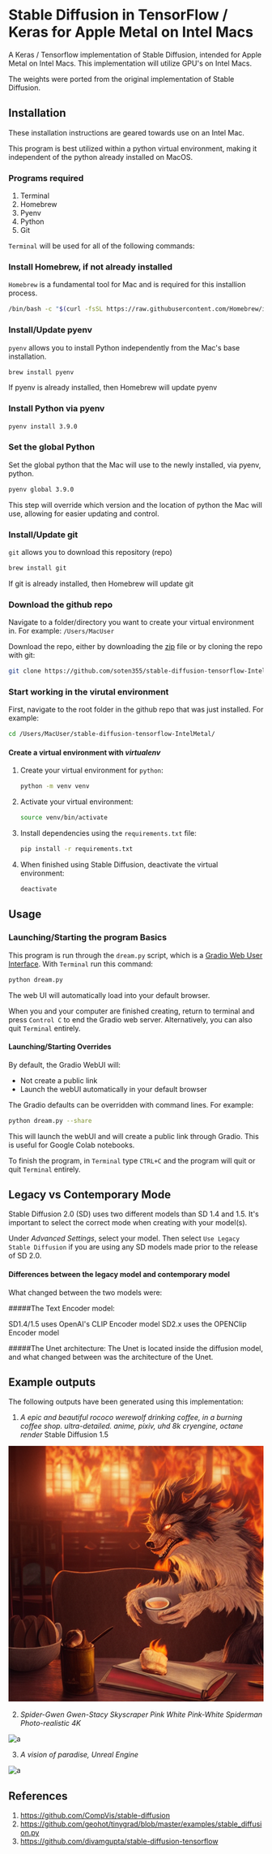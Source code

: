 # Stable Diffusion in TensorFlow / Keras for Apple Metal on Intel Macs

A Keras / Tensorflow implementation of Stable Diffusion, intended for Apple Metal on Intel Macs. This implementation will utilize GPU's on Intel Macs.

The weights were ported from the original implementation of Stable Diffusion.



## Installation

These installation instructions are geared towards use on an Intel Mac.

This program is best utilized within a python virtual environment, making it independent of the python already installed on MacOS.
### Programs required

1) Terminal
2) Homebrew
3) Pyenv
4) Python
5) Git

`Terminal` will be used for all of the following commands:

### Install Homebrew, if not already installed

`Homebrew` is a fundamental tool for Mac and is required for this installion process.

```bash
/bin/bash -c "$(curl -fsSL https://raw.githubusercontent.com/Homebrew/install/HEAD/install.sh)"
```

### Install/Update pyenv

`pyenv` allows you to install Python independently from the Mac's base installation.

```bash
brew install pyenv
```

If pyenv is already installed, then Homebrew will update pyenv

### Install Python via pyenv

```bash
pyenv install 3.9.0
```

### Set the global Python

Set the global python that the Mac will use to the newly installed, via pyenv, python.

```bash
pyenv global 3.9.0
```

This step will override which version and the location of python the Mac will use, allowing for easier updating and control.

### Install/Update git

`git` allows you to download this repository (repo)

```bash
brew install git
```

If git is already installed, then Homebrew will update git

### Download the github repo

Navigate to a folder/directory you want to create your virtual environment in. For example: `/Users/MacUser`

Download the repo, either by downloading the
[zip](https://github.com/soten355/stable-diffusion-tensorflow-IntelMetal/archive/refs/heads/master.zip)
file or by cloning the repo with git:

```bash
git clone https://github.com/soten355/stable-diffusion-tensorflow-IntelMetal.git
```

### Start working in the virutal environment

First, navigate to the root folder in the github repo that was just installed. For example:

```bash
cd /Users/MacUser/stable-diffusion-tensorflow-IntelMetal/
```

#### Create a virtual environment with *virtualenv*

1) Create your virtual environment for `python`:

    ```bash
    python -m venv venv
    ```
   
2) Activate your virtual environment:

    ```bash
    source venv/bin/activate
    ```

3) Install dependencies using the `requirements.txt` file:

    ```bash
    pip install -r requirements.txt
    ```

4) When finished using Stable Diffusion, deactivate the virtual environment:
    
    ```bash
    deactivate
    ```

## Usage

### Launching/Starting the program Basics

This program is run through the `dream.py` script, which is a [Gradio Web User Interface](https://gradio.app/). With `Terminal` run this command:

```bash
python dream.py
```

The web UI will automatically load into your default browser.

When you and your computer are finished creating, return to terminal and press `Control C` to end the Gradio web server. Alternatively, you can also quit `Terminal` entirely.

#### Launching/Starting Overrides
By default, the Gradio WebUI will:
* Not create a public link
* Launch the webUI automatically in your default browser

The Gradio defaults can be overridden with command lines. For example:

```bash
python dream.py --share
```
This will launch the webUI and will create a public link through Gradio. This is useful for Google Colab notebooks.

To finish the program, in `Terminal` type `CTRL+C` and the program will quit or quit `Terminal` entirely.

## Legacy vs Contemporary Mode

Stable Diffusion 2.0 (SD) uses two different models than SD 1.4 and 1.5. It's important to select the correct mode when creating with your model(s).

Under *Advanced Settings*, select your model. Then select `Use Legacy Stable Diffusion` if you are using any SD models made prior to the release of SD 2.0.

#### Differences between the legacy model and contemporary model

What changed between the two models were:

#####The Text Encoder model:

SD1.4/1.5 uses OpenAI's CLIP Encoder model
SD2.x uses the OPENClip Encoder model

#####The Unet architecture:
The Unet is located inside the diffusion model, and what changed between was the architecture of the Unet.

## Example outputs 

The following outputs have been generated using this implementation:

1) *A epic and beautiful rococo werewolf drinking coffee, in a burning coffee shop. ultra-detailed. anime, pixiv, uhd 8k cryengine, octane render* Stable Diffusion 1.5

![a](creations/7771775831-SD1p5.png)


2) *Spider-Gwen Gwen-Stacy Skyscraper Pink White Pink-White Spiderman Photo-realistic 4K*

![a](https://user-images.githubusercontent.com/1890549/190841999-689c9c38-ece4-46a0-ad85-f459ec64c5b8.png)


3) *A vision of paradise, Unreal Engine*

![a](https://user-images.githubusercontent.com/1890549/190841886-239406ea-72cb-4570-8f4c-fcd074a7ad7f.png)


## References

1) https://github.com/CompVis/stable-diffusion
2) https://github.com/geohot/tinygrad/blob/master/examples/stable_diffusion.py
3) https://github.com/divamgupta/stable-diffusion-tensorflow
